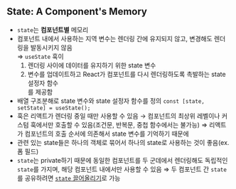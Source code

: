 ## **State: A Component's Memory**

- `state`는 **컴포넌트별** 메모리
- 컴포넌트 내에서 사용하는 지역 변수는 렌더링 간에 유지되지 않고, 변경해도 렌더링을 발동시키지 않음<br>
⇒ `useState` 훅이<br>
  1. 렌더링 사이에 데이터를 유지하기 위한 state 변수<br>
  2. 변수를 업데이트하고 React가 컴포넌트를 다시 렌더링하도록 촉발하는 state 설정자 함수<br>
를 제공함
- 배열 구조분해로 state 변수와 state 설정자 함수를 정의
`const [state, setState] = useState();`
- 훅은 리액트가 렌더링 중일 때만 사용할 수 있음 → 컴포넌트의 최상위 레벨이나 커스텀 훅에서만 호출할 수 있음(조건문, 반복문, 중첩 함수에서는 불가능)
⇒ 리액트가 컴포넌트의 호출 순서에 의존해서 state 변수를 기억하기 때문에
- 관련 있는 state들은 하나의 객체로 묶어서 하나의 state로 사용하는 것이 좋음(ex. 폼 필드)
- `state`는 private하기 때문에 동일한 컴포넌트를 두 군데에서 렌더링해도 독립적인 `state`를 가지며, 해당 컴포넌트 내에서만 사용할 수 있음
⇒ 두 컴포넌트 간 `state`를 공유하려면 [`state` 끌어올리기](https://github.com/Jungle-JavaScript-Study/react-docs-study/blame/de72488198685f6b599a1dd759215b9250ac17a1/Quick%20Start/Thinking%20in%20React.md#L9)로 가능
